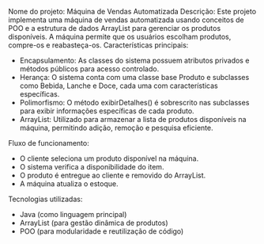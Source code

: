 Nome do projeto: Máquina de Vendas Automatizada
Descrição:
Este projeto implementa uma máquina de vendas automatizada usando conceitos de POO e a estrutura de dados ArrayList para gerenciar os produtos disponíveis. A máquina permite que os usuários escolham produtos, compre-os e reabasteça-os.
Características principais:
- Encapsulamento: As classes do sistema possuem atributos privados e métodos públicos para acesso controlado.
- Herança: O sistema conta com uma classe base Produto e subclasses como Bebida, Lanche e Doce, cada uma com características específicas.
- Polimorfismo: O método exibirDetalhes() é sobrescrito nas subclasses para exibir informações específicas de cada produto.
- ArrayList: Utilizado para armazenar a lista de produtos disponíveis na máquina, permitindo adição, remoção e pesquisa eficiente.


Fluxo de funcionamento:
- O cliente seleciona um produto disponível na máquina.
- O sistema verifica a disponibilidade do item.
- O produto é entregue ao cliente e removido do ArrayList.
- A máquina atualiza o estoque.

Tecnologias utilizadas:
- Java (como linguagem principal)
- ArrayList (para gestão dinâmica de produtos)
- POO (para modularidade e reutilização de código)



